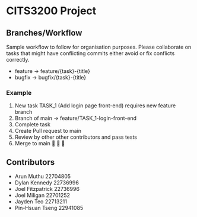 # CITS3200 Project

## Branches/Workflow
Sample workflow to follow for organisation purposes. Please collaborate on tasks that might have conflicting commits either avoid or fix conflicts correctly.
- feature -> feature/{task}-{title}
- bugfix -> bugfix/{task}-{title}
  
### Example
1. New task TASK_1 (Add login page front-end) requires new feature branch
2. Branch of main -> feature/TASK_1-login-front-end
3. Complete task
4. Create Pull request to main
5. Review by other other contributors and pass tests
6. Merge to main 🎉 🎉 🎉

## Contributors
- Arun Muthu 22704805
- Dylan Kennedy 22736996
- Joel Fitzpatrick 22736996 
- Joel Miligan 22701252
- Jayden Teo 22713211
- Pin-Hsuan Tseng 22941085
